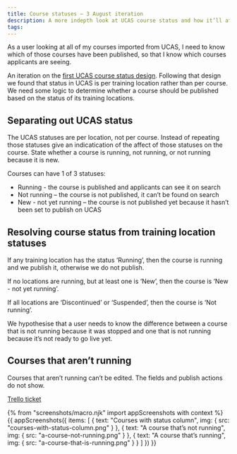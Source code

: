 ```yaml
---
title: Course statuses – 3 August iteration
description: A more indepth look at UCAS course status and how it’ll affect publishing.
tags:
---
```


As a user looking at all of my courses imported from UCAS, I need to know which of those courses have been published, so that I know which courses applicants are seeing.

An iteration on the [first UCAS course status design](/publish-teacher-training-courses/ucas-course-status). Following that design we found that status in UCAS is per training location rather than per course. We need some logic to determine whether a course should be published based on the status of its training locations.

## Separating out UCAS status

The UCAS statuses are per location, not per course. Instead of repeating those statuses give an indicatication of the affect of those statuses on the course. State whether a course is running, not running, or not running because it is new.

Courses can have 1 of 3 statuses:

*   Running - the course is published and applicants can see it on search
*   Not running – the course is not published, it can’t be found on search
*   New - not yet running – the course is not published yet because it hasn’t been set to publish on UCAS

## Resolving course status from training location statuses

If any training location has the status ‘Running’, then the course is running and we publish it, otherwise we do not publish.

If no locations are running, but at least one is ‘New’, then the course is ‘New - not yet running’.

If all locations are ‘Discontinued’ or ‘Suspended’, then the course is ‘Not running’.

We hypothesise that a user needs to know the difference between a course that is not running because it was stopped and one that is not running because it’s not ready to go live yet.

## Courses that aren’t running

Courses that aren’t running can’t be edited. The fields and publish actions do not show.

[Trello ticket](https://trello.com/c/BOvg2Duh/46-design-workflow-for-courses-that-are-not-published-because-of-their-ucas-status)

{% from "screenshots/macro.njk" import appScreenshots with context %}
{{ appScreenshots({
  items: [
    {
      text: "Courses with status column",
      img: { src: "courses-with-status-column.png" }
    },
    {
      text: "A course that’s not running",
      img: { src: "a-course-not-running.png" }
    },
    {
      text: "A course that’s running",
      img: { src: "a-course-that-is-running.png" }
    }
  ]
}) }}
